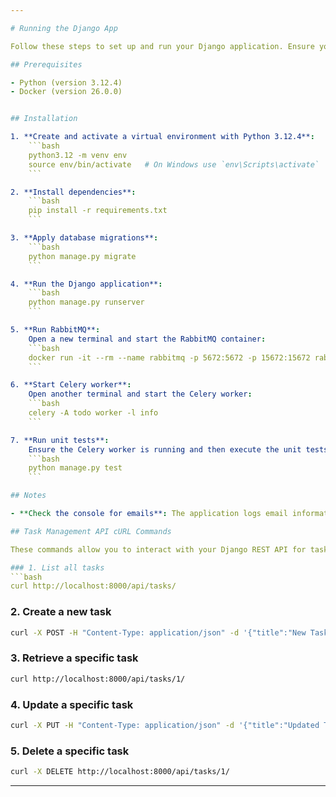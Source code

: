 ```yaml
---

# Running the Django App

Follow these steps to set up and run your Django application. Ensure you have Python amd Docker nstalled on your system.

## Prerequisites

- Python (version 3.12.4)
- Docker (version 26.0.0)


## Installation

1. **Create and activate a virtual environment with Python 3.12.4**:
    ```bash
    python3.12 -m venv env
    source env/bin/activate   # On Windows use `env\Scripts\activate`
    ```

2. **Install dependencies**:
    ```bash
    pip install -r requirements.txt
    ```

3. **Apply database migrations**:
    ```bash
    python manage.py migrate
    ```

4. **Run the Django application**:
    ```bash
    python manage.py runserver
    ```

5. **Run RabbitMQ**:
    Open a new terminal and start the RabbitMQ container:
    ```bash
    docker run -it --rm --name rabbitmq -p 5672:5672 -p 15672:15672 rabbitmq:3.13.1-management
    ```

6. **Start Celery worker**:
    Open another terminal and start the Celery worker:
    ```bash
    celery -A todo worker -l info
    ```

7. **Run unit tests**:
    Ensure the Celery worker is running and then execute the unit tests:
    ```bash
    python manage.py test
    ```

## Notes

- **Check the console for emails**: The application logs email information to the console for testing purposes. Ensure to monitor the console output for any email-related logs.

## Task Management API cURL Commands

These commands allow you to interact with your Django REST API for task management using the command line. Replace `http://localhost:8000` with the actual URL of your Django application and adjust the request data as needed for your specific API endpoints and models.

### 1. List all tasks
```bash
curl http://localhost:8000/api/tasks/
```

### 2. Create a new task
```bash
curl -X POST -H "Content-Type: application/json" -d '{"title":"New Task","description":"This is a new task","due_date":"2023-06-30","status":"TO_DO","profile_id":1}' http://localhost:8000/api/tasks/
```

### 3. Retrieve a specific task
```bash
curl http://localhost:8000/api/tasks/1/
```

### 4. Update a specific task
```bash
curl -X PUT -H "Content-Type: application/json" -d '{"title":"Updated Task","description":"This task has been updated","due_date":"2023-07-15","status":"IN_PROGRESS","profile_id":1}' http://localhost:8000/api/tasks/1/
```

### 5. Delete a specific task
```bash
curl -X DELETE http://localhost:8000/api/tasks/1/
```

---
```



